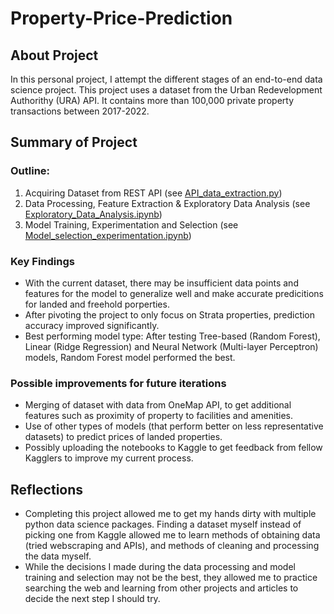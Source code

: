 # Property-Price-Prediction
## About Project
In this personal project, I attempt the different stages of an end-to-end data science project. This project uses a dataset from the Urban Redevelopment Authorithy (URA) API. It contains more than 100,000 private property transactions between 2017-2022.

## Summary of Project 
### Outline:
1. Acquiring Dataset from REST API (see [API_data_extraction.py](https://github.com/RoydonTay/Property-Price-Prediction/blob/main/API_data_extraction.py))
2. Data Processing, Feature Extraction & Exploratory Data Analysis (see [Exploratory_Data_Analysis.ipynb](https://github.com/RoydonTay/Property-Price-Prediction/blob/main/Exploratory_Data_Analysis.ipynb))
3. Model Training, Experimentation and Selection (see [Model_selection_experimentation.ipynb](https://github.com/RoydonTay/Property-Price-Prediction/blob/main/Model_selection_experimentation.ipynb))

### Key Findings
- With the current dataset, there may be insufficient data points and features for the model to generalize well and make accurate predicitions for landed and freehold porperties.
- After pivoting the project to only focus on Strata properties, prediction accuracy improved significantly.
- Best performing model type: After testing Tree-based (Random Forest), Linear (Ridge Regression) and Neural Network (Multi-layer Perceptron) models, Random Forest model performed the best. 

### Possible improvements for future iterations
- Merging of dataset with data from OneMap API, to get additional features such as proximity of property to facilities and amenities.
- Use of other types of models (that perform better on less representative datasets) to predict prices of landed properties.
- Possibly uploading the notebooks to Kaggle to get feedback from fellow Kagglers to improve my current process.

## Reflections
- Completing this project allowed me to get my hands dirty with multiple python data science packages. Finding a dataset myself instead of picking one from Kaggle allowed me to learn methods of obtaining data (tried webscraping and APIs), and methods of cleaning and processing the data myself. 
- While the decisions I made during the data processing and model training and selection may not be the best, they allowed me to practice searching the web and learning from other projects and articles to decide the next step I should try.
